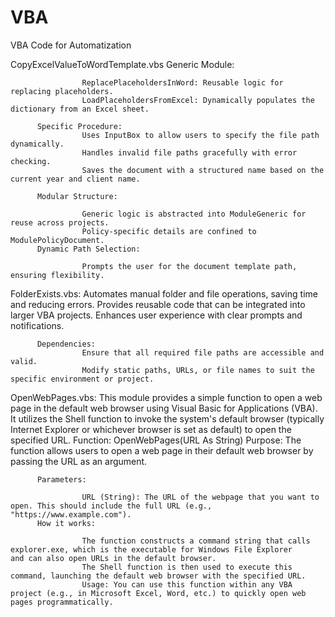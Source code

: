 # VBA
VBA Code for Automatization

CopyExcelValueToWordTemplate.vbs
          Generic Module:
          
                    ReplacePlaceholdersInWord: Reusable logic for replacing placeholders.
                    LoadPlaceholdersFromExcel: Dynamically populates the dictionary from an Excel sheet.
          
          Specific Procedure:
                    Uses InputBox to allow users to specify the file path dynamically.
                    Handles invalid file paths gracefully with error checking.
                    Saves the document with a structured name based on the current year and client name.
          
          Modular Structure:
          
                    Generic logic is abstracted into ModuleGeneric for reuse across projects.
                    Policy-specific details are confined to ModulePolicyDocument.
          Dynamic Path Selection:
          
                    Prompts the user for the document template path, ensuring flexibility.

FolderExists.vbs:
          Automates manual folder and file operations, saving time and reducing errors.
          Provides reusable code that can be integrated into larger VBA projects.
          Enhances user experience with clear prompts and notifications.
          
          Dependencies:
                    Ensure that all required file paths are accessible and valid.
                    Modify static paths, URLs, or file names to suit the specific environment or project.

OpenWebPages.vbs:
          This module provides a simple function to open a web page in the default web browser using Visual Basic for Applications (VBA).             It utilizes the Shell function to invoke the system's default browser (typically Internet Explorer or whichever browser is set as           default) to open the specified URL. 
          Function: OpenWebPages(URL As String)
          Purpose: The function allows users to open a web page in their default web browser by passing the URL as an argument.

          Parameters:

                    URL (String): The URL of the webpage that you want to open. This should include the full URL (e.g.,           "https://www.example.com").
          How it works:

                    The function constructs a command string that calls explorer.exe, which is the executable for Windows File Explorer                        and can also open URLs in the default browser.
                    The Shell function is then used to execute this command, launching the default web browser with the specified URL.
                    Usage: You can use this function within any VBA project (e.g., in Microsoft Excel, Word, etc.) to quickly open web pages programmatically.
